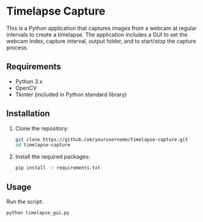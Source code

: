 # Timelapse Capture

This is a Python application that captures images from a webcam at regular intervals to create a timelapse. The application includes a GUI to set the webcam index, capture interval, output folder, and to start/stop the capture process.

## Requirements

- Python 3.x
- OpenCV
- Tkinter (included in Python standard library)

## Installation

1. Clone the repository:

    ```bash
    git clone https://github.com/yourusername/timelapse-capture.git
    cd timelapse-capture
    ```

2. Install the required packages:

    ```bash
    pip install -r requirements.txt
    ```

## Usage

Run the script:

```bash
python timelapse_gui.py
